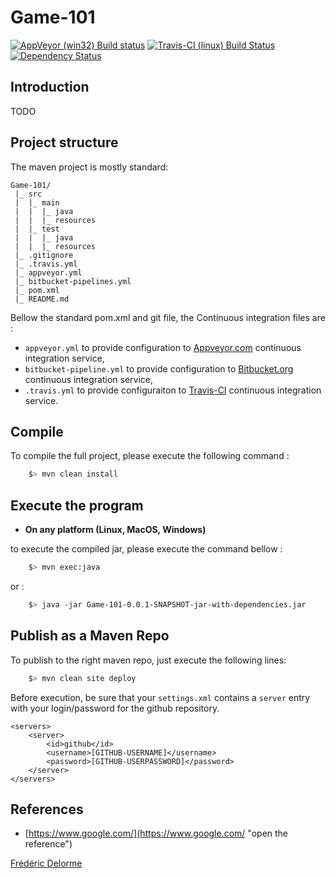 # Game-101

[![AppVeyor (win32) Build status](https://ci.appveyor.com/api/projects/status/github/snapgames/game-101?branch=develop&svg=true)](https://ci.appveyor.com/project/snapgames/game-101 "AppVeyor (win32) Build status") 
[![Travis-CI (linux) Build Status](https://travis-ci.org/SnapGames/simple-java2d-engine.svg)](https://travis-ci.org/snapgames/game-101 "Travis-CI (linux) Build Status") 
[![Dependency Status](https://www.versioneye.com/user/projects/[VERSIONEYE_PROJECT_ID]/badge.svg?style=flat-square)](https://www.versioneye.com/user/projects/[VERSIONEYE_PROJECT_ID] "Dependency statues")

## Introduction

TODO

## Project structure

The maven project is mostly standard:

    Game-101/
     |_ src
     |  |_ main 
     |  |  |_ java 
     |  |  |_ resources 
     |  |_ test 
     |  |  |_ java 
     |  |  |_ resources 
     |_ .gitignore
     |_ .travis.yml
     |_ appveyor.yml
     |_ bitbucket-pipelines.yml
     |_ pom.xml
     |_ README.md

Bellow the standard pom.xml and git file, the Continuous integration files are :

* `appveyor.yml` to provide configuration to [Appveyor.com](https://appveyor.com/ "go and visit AppVeyor") continuous integration service,
* `bitbucket-pipeline.yml`  to provide configuration to [Bitbucket.org](https://bitbucket.org "go and visit BitBucket") continuous integration service,
* `.travis.yml`  to provide configuraiton to [Travis-CI](https://travis-ci.org "go and visit Travis-CI") continuous integration service.



## Compile

To compile the full project, please execute the following command :

```bash
    $> mvn clean install
```

## Execute the program

- **On any platform (Linux, MacOS, Windows)**

to execute the compiled jar, please execute the command bellow :

```bash
    $> mvn exec:java
```

or :

```bash
    $> java -jar Game-101-0.0.1-SNAPSHOT-jar-with-dependencies.jar
```

## Publish as a Maven Repo

To publish to the right maven repo, just execute the following lines:

```bash
    $> mvn clean site deploy
```

Before execution, be sure that your `settings.xml` contains a `server` entry with your login/password for the github repository.

	<servers>
		<server>
			<id>github</id>
			<username>[GITHUB-USERNAME]</username>
			<password>[GITHUB-USERPASSWORD]</password>
		</server>
	</servers>



## References

* [https://www.google.com/](https://www.google.com/ "open the reference")



[Frédéric Delorme](mailto:frederic.delorme@snapgames.fr "send a mail to contact")
